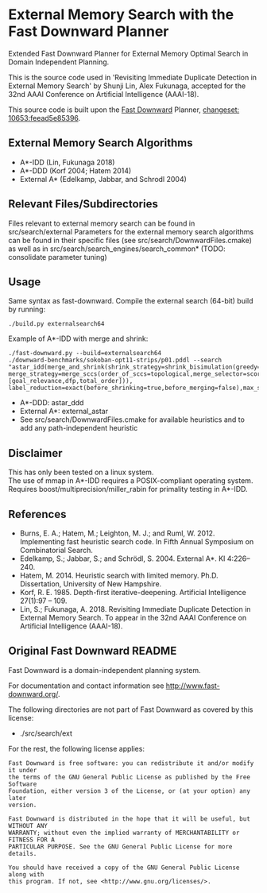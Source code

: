 # External Memory Search with the Fast Downward Planner

Extended Fast Downward Planner for External Memory Optimal Search in
Domain Independent Planning.

This is the source code used in 'Revisiting Immediate Duplicate Detection in
External Memory Search' by Shunji Lin, Alex Fukunaga, accepted for the 32nd
AAAI Conference on Artificial Intelligence (AAAI-18).

This source code is built upon the [Fast
Downward](http://www.fast-downward.org/) Planner, [changeset:
10653:feead5e85396](http://hg.fast-downward.org/rev/9dd74e5e3951).

## External Memory Search Algorithms
+ A*-IDD (Lin, Fukunaga 2018)
+ A*-DDD (Korf 2004; Hatem 2014)
+ External A* (Edelkamp, Jabbar, and Schrodl 2004)

## Relevant Files/Subdirectories
Files relevant to external memory search can be found in src/search/external
Parameters for the external memory search algorithms can be found in their
specific files (see src/search/DownwardFiles.cmake) as well as in
src/search/search_engines/search_common*
(TODO: consolidate parameter tuning)

## Usage
Same syntax as fast-downward. Compile the external search (64-bit) build by running:
```
./build.py externalsearch64
```
Example of A*-IDD with merge and shrink:
```
./fast-downward.py --build=externalsearch64
./downward-benchmarks/sokoban-opt11-strips/p01.pddl --search "astar_idd(merge_and_shrink(shrink_strategy=shrink_bisimulation(greedy=false), merge_strategy=merge_sccs(order_of_sccs=topological,merge_selector=score_based_filtering(scoring_functions=[goal_relevance,dfp,total_order])), label_reduction=exact(before_shrinking=true,before_merging=false),max_states=50000,threshold_before_merge=1))"
```
+ A*-DDD: astar_ddd  
+ External A*: external_astar
+ See src/search/DownwardFiles.cmake for available heuristics and to add any
path-independent heuristic

## Disclaimer
This has only been tested on a linux system.  
The use of mmap in A*-IDD requires a POSIX-compliant operating system.     
Requires boost/multiprecision/miller_rabin for primality testing in A*-IDD.

## References
+ Burns, E. A.; Hatem, M.; Leighton, M. J.; and Ruml, W. 2012. Implementing
fast heuristic search code. In Fifth Annual Symposium on
Combinatorial Search.
+ Edelkamp, S.; Jabbar, S.; and Schrödl, S. 2004. External A*. KI 4:226–240.
+ Hatem, M. 2014. Heuristic search with limited memory. Ph.D. Dissertation,
University of New Hampshire.
+ Korf, R. E. 1985. Depth-first iterative-deepening. Artificial Intelligence
27(1):97 – 109.
+ Lin, S.; Fukunaga, A. 2018. Revisiting Immediate Duplicate Detection in
External Memory Search. To appear in the 32nd
AAAI Conference on Artificial Intelligence (AAAI-18).

## Original Fast Downward README
Fast Downward is a domain-independent planning system.

For documentation and contact information see http://www.fast-downward.org/.

The following directories are not part of Fast Downward as covered by this
license:

* ./src/search/ext

For the rest, the following license applies:

```
Fast Downward is free software: you can redistribute it and/or modify it under
the terms of the GNU General Public License as published by the Free Software
Foundation, either version 3 of the License, or (at your option) any later
version.

Fast Downward is distributed in the hope that it will be useful, but WITHOUT ANY
WARRANTY; without even the implied warranty of MERCHANTABILITY or FITNESS FOR A
PARTICULAR PURPOSE. See the GNU General Public License for more details.

You should have received a copy of the GNU General Public License along with
this program. If not, see <http://www.gnu.org/licenses/>.
```